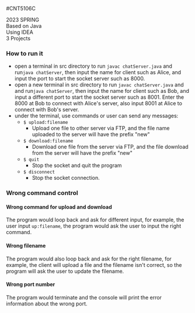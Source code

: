 #CNT5106C

2023 SPRING\
Based on Java\
Using IDEA\
3 Projects
### How to run it
- open a terminal in src directory to run ```javac chatServer.java``` and run```java chatServer```, then input the name for client such as Alice, and input the port to start the socket server such as 8000.
- open a new terminal in src directory to run ``` javac chatServer.java ``` and and run```java chatServer```, then input the name for client such as Bob, and input a different port to start the socket server such as 8001. Enter the 8000 at Bob to connect with Alice's server, also input 8001 at Alice to connect with Bob's server. 
- under the terminal, use commands or user can send any messages:
    - ```$ upload:filename```
        - Upload one file to other server via FTP, and the file name uploaded to the server will have the prefix "new"
    - ```$ download:filename```
        - Download one file from the server via FTP, and the file download from the server will have the prefix "new"
    - ```$ quit```
        - Stop the socket and quit the program
    - ```$ disconnect```
        - Stop the socket connection.

### Wrong command control
#### Wrong command for upload and download
The program would loop back and ask for different input, for example, the user input ```up:filename```, the program would ask the user to input the right command.
#### Wrong filename
The program would also loop back and ask for the right filename, for example, the client will upload a file and the filename isn't correct, so the program will ask the user to update the filename.
#### Wrong port number
The program would terminate and the console will print the error information about the wrong port.
